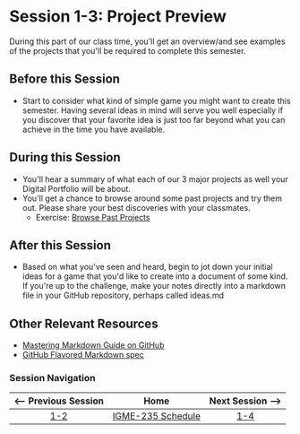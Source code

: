# Session 1-3: Project Preview

During this part of our class time, you'll get an overview/and see examples of the projects that you'll be required to complete this semester.

## Before this Session
- Start to consider what kind of simple game you might want to create this semester.  Having several ideas in mind will serve you well especially if you discover that your favorite idea is just too far beyond what you can achieve in the time you have available.

## During this Session
- You'll hear a summary of what each of our 3 major projects as well your Digital Portfolio will be about.
- You'll get a chance to browse around some past projects and try them out.  Please share your best discoveries with your classmates.
    - Exercise: [Browse Past Projects](../exercises/projects.md)

## After this Session
- Based on what you've seen and heard, begin to jot down your initial ideas for a game that you'd like to create into a document of some kind.  If you're up to the challenge, make your notes directly into a markdown file in your GitHub repository, perhaps called ideas.md

## Other Relevant Resources
- [Mastering Markdown Guide on GitHub](https://guides.github.com/features/mastering-markdown/)
- [GitHub Flavored Markdown spec](https://github.github.com/gfm/)

### Session Navigation

| <-- Previous Session |               Home                  | Next Session --> |
|:--------------------:|:-----------------------------------:|:----------------:|
|  [1-2](1-2.md)       | [IGME-235 Schedule](../schedule.md) |   [1-4](1-4.md)  |
